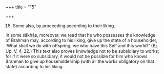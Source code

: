 +++
title = "15"

+++


15. Some also, by proceeding according to their liking.

In some śākhās, moreover, we read that he who possesses the knowledge of Brahman may, according to his liking, give up the state of a householder, 'What shall we do with offspring, we who have this Self and this world?' (Br̥. Up. V, 4, 22.) This text also proves knowledge not to be subsidiary to works; for if it were so subsidiary, it would not be possible for him who knows Brahman to give up householdership (with all the works obligatory on that state) according to his liking.

